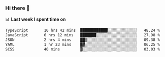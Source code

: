 ### Hi there 👋

<!--
**DBvc/DBvc** is a ✨ _special_ ✨ repository because its `README.md` (this file) appears on your GitHub profile.

Here are some ideas to get you started:

- 🔭 I’m currently working on ...
- 🌱 I’m currently learning ...
- 👯 I’m looking to collaborate on ...
- 🤔 I’m looking for help with ...
- 💬 Ask me about ...
- 📫 How to reach me: ...
- 😄 Pronouns: ...
- ⚡ Fun fact: ...
-->

📊 **Last week I spent time on**
<!--START_SECTION:waka-->

```txt
TypeScript       10 hrs 42 mins  ████████████░░░░░░░░░░░░░   48.24 %
JavaScript       6 hrs 12 mins   ███████░░░░░░░░░░░░░░░░░░   27.98 %
JSON             2 hrs 4 mins    ██▒░░░░░░░░░░░░░░░░░░░░░░   09.38 %
YAML             1 hr 23 mins    █▓░░░░░░░░░░░░░░░░░░░░░░░   06.25 %
SCSS             40 mins         ▓░░░░░░░░░░░░░░░░░░░░░░░░   03.03 %
```

<!--END_SECTION:waka-->
